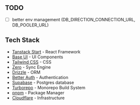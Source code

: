 ## TODO

- [ ] better env management (DB_DIRECTION_CONNECTION_URL, DB_POOLER_URL)

## Tech Stack

- [Tanstack Start](https://tanstack.com/start/latest) - React Framework
- [Base UI](https://base-ui.com) - UI Components
- [Tailwind CSS](https://tailwindcss.com) - CSS
- [Zero](https://zero.rocicorp.dev) - Sync Engine
- [Drizzle](https://orm.drizzle.team) - ORM
- [Better Auth](https://better-auth.com) - Authentication
- [Supabase](https://supabase.com) - Postgres database
- [Turborepo](https://turbo.build/repo) - Monorepo Build System
- [pnpm](https://pnpm.io) - Package Manager
- [Cloudflare](https://cloudflare.com) - Infrastructure
